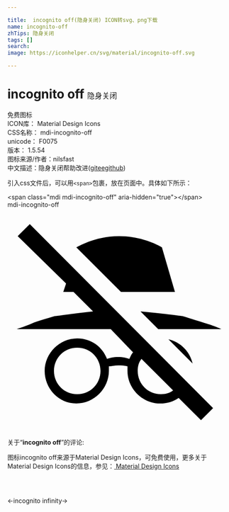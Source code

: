 ```yaml
---

title:  incognito off(隐身关闭) ICON转svg、png下载
name: incognito-off
zhTips: 隐身关闭
tags: []
search: 
image: https://iconhelper.cn/svg/material/incognito-off.svg

---
```


# incognito off  <small style="font-size: 60%;font-weight: 100">隐身关闭</small>


<div class="detail-page">
<p>
<span><span class="badge-success badge">免费图标</span> </span>
<br/>
<span>
ICON库：
<span class="badge-secondary badge">Material Design Icons</span> 
</span>
<br/>
<span>
CSS名称：
<span class="badge-secondary badge">mdi-incognito-off</span> 
</span>
<br/>
<span>
unicode：
<span class="badge-secondary badge">F0075</span> 
<copy-btn content='F0075' btn-title=""></copy-btn>
<copy-btn :content='String.fromCodePoint(parseInt("F0075", 16))' btn-title="复制U"></copy-btn>
</span>
<br/>
<span>
版本：
<span class="badge-secondary badge">1.5.54</span> 
</span>
<br/>
<span>图标来源/作者：<span class="badge-light badge">nilsfast</span></span> 
<br/>
<span class="zh-detail">中文描述：<span class="badge-primary badge">隐身关闭</span><span class="help-link"><span>帮助改进</span>(<a href="https://gitee.com/liuwave/icon-helper/edit/master/json/material/incognito-off.json" target="_blank" rel="noopener noreferrer">gitee</a><a href="https://github.com/liuwave/icon-helper/edit/master/json/material/incognito-off.json" target="_blank" rel="noopener noreferrer">github</a></span>)</span><br/>
</p>
</div>
<div class="alert alert-dark">
  <i class="mdi mdi-incognito-off mdi-48px"></i>
  <i class="mdi mdi-incognito-off mdi-36px"></i>
  <i class="mdi mdi-incognito-off mdi-24px"></i>
  <i class="mdi mdi-incognito-off mdi-18px"></i>
</div>
<div>
  <p>引入css文件后，可以用<code>&lt;span&gt;</code>包裹，放在页面中。具体如下所示：    
  </p>
  <div class="alert alert-primary" style="font-size: 14px">
    &lt;span class="mdi mdi-incognito-off" aria-hidden="true"&gt;&lt;/span&gt;
    <copy-btn content='<span class="mdi mdi-incognito-off" aria-hidden="true"></span>'></copy-btn>
  </div>
  <div class="alert alert-secondary">
    <i class="mdi mdi-incognito-off"
    style="font-size: 24px"
    aria-hidden="true"></i> mdi-incognito-off
    <copy-btn content="mdi-incognito-off" btn-title="复制图标名称"></copy-btn>
  </div>
</div>
<div id="svg" class="svg-wrap">
<svg xmlns="http://www.w3.org/2000/svg" viewBox="0 0 24 24"><path d="M14.3 11.1C16.6 11.3 18.8 11.6 18.8 11.6C19.8 11.9 20.7 12.2 21.4 12.4C22.4 12.7 23 13 23 13H16.2L14.3 11.1M19.9 16.7C19.6 15.4 18.6 14.4 17.3 14.1L19.9 16.7M22.1 21.5L20.8 22.8L18.4 20.4C17.8 20.8 17.2 21 16.4 21C14.5 21 12.9 19.4 12.9 17.5V17C12.6 16.9 12.2 16.9 11.9 16.9C11.5 16.9 11.2 17 10.9 17V17.5C10.9 19.4 9.3 21 7.4 21S4 19.4 4 17.5 5.6 14 7.5 14C9 14 10.2 14.9 10.7 16.2C11 16.1 11.4 16 11.9 16S12.8 16.1 13.1 16.2C13.2 16 13.3 15.7 13.5 15.5L11.1 13H1C1 13 1.6 12.8 2.6 12.4C3.3 12.1 4.1 11.9 5.1 11.6C5.3 11.6 7.2 11.3 9.2 11.1L7.1 9H6L6.3 8.1L1.1 3L2.4 1.7L22.1 21.5M10 17.5C10 16.1 8.9 15 7.5 15S5 16.1 5 17.5 6.1 20 7.5 20 10 18.9 10 17.5M17.8 19.6L14.4 16.2C14.1 16.6 14 17 14 17.5C14 18.9 15.1 20 16.5 20C17 20 17.4 19.9 17.8 19.6M18 9L16.6 4.2C16.6 4.2 14.7 3 12 3C9.3 3 7.5 4.2 7.4 4.2L12.2 9H18Z" /></svg>
</div>
<detail full-name='mdi-incognito-off'></detail>
<div class="icon-detail__container">
<p>关于“<b>incognito off</b>”的评论:</p>
</div>
<Vssue title="关于“incognito off”的评论" />    
<div><p>图标incognito off来源于Material Design Icons，可免费使用，更多关于 Material Design Icons的信息，参见：<a target="_blank" href="https://iconhelper.cn/material.html"> Material Design Icons</a>
</p></div>

<div style="padding:2rem 0 " class="page-nav"><p class="inner"><span class="prev">←<router-link to="/icon/incognito.html">incognito</router-link></span> <span class="next"><router-link to="/icon/infinity.html">infinity</router-link>→</span></p></div>

